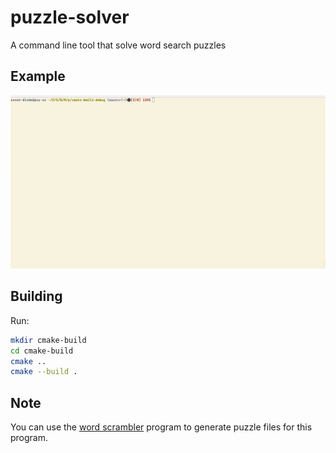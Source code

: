 # puzzle-solver
A command line tool that solve word search puzzles

## Example
![Animation](example/puzzler-animation.gif)
## Building
Run:
```sh
mkdir cmake-build
cd cmake-build
cmake ..
cmake --build .
```
## Note
You can use the [word scrambler](https://github.com/zenon8adams/WordScrambler) program
to generate puzzle files for this program.
